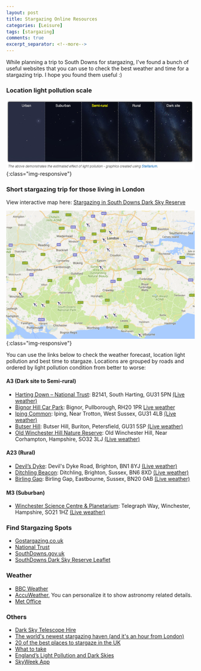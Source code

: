 ```yaml
---
layout: post
title: Stargazing Online Resources
categories: [Leisure]
tags: [stargazing]
comments: true
excerpt_separator: <!--more-->
---
```


While planning a trip to South Downs for stargazing, I've found a bunch of useful websites that you can use to check the best weather and time for a stargazing trip. I hope you found them useful :)

<!--more-->

### Location light pollution scale

![Light Pollution Scale](/assets/media/location-light-pollution-scale.PNG){:class="img-responsive"}

### Short stargazing trip for those living in London

View interactive map here: [Stargazing in South Downs Dark Sky Reserve](http://gostargazing.co.uk/regions/south-downs-dark-sky-reserve)

![GoogleMap](/assets/media/stargazing_southdowns_googlemap_screenshot.PNG){:class="img-responsive"}

You can use the links below to check the weather forecast, location light pollution and best time to stargaze. Locations are grouped by roads and ordered by light pollution condition from better to worse:

#### A3 (Dark site to Semi-rural)

* [Harting Down – National Trust](https://gostargazing.co.uk/events/locations/harting-national-trust/): B2141, South Harting, GU31 5PN [(Live weather)](https://www.accuweather.com/en/gb/south-harting/gu31-5/astronomy-weather/709292)
* [Bignor Hill Car Park](https://gostargazing.co.uk/events/locations/bignor-hill-car-park/): Bignor, Pullborough, RH20 1PR [Live weather](https://www.accuweather.com/en/gb/fittleworth/rh20-1/astronomy-weather/714258)
* [Iping Common](http://gostargazing.co.uk/events/locations/iping-common/): Iping, Near Trotton, West Sussex, GU31 4LB [(Live weather)](https://www.accuweather.com/en/gb/iping/gu29-0/astronomy-weather/712893)
* [Butser Hill](http://gostargazing.co.uk/events/locations/butser-hill/): Butser Hill, Buriton, Petersfield, GU31 5SP [(Live weather)](https://www.accuweather.com/en/gb/south-harting/gu31-5/astronomy-weather/46480_pc)
* [Old Winchester Hill Nature Reserve](http://gostargazing.co.uk/events/locations/old-winchester-hill-nature-reserve/): Old Winchester Hill, Near Corhampton, Hampshire, SO32 3LJ [(Live weather)](https://www.accuweather.com/en/gb/meonstoke/so32-3/astronomy-weather/52404_pc)

#### A23 (Rural)

* [Devil’s Dyke](http://gostargazing.co.uk/events/locations/devils-dyke/): Devil's Dyke Road, Brighton, BN1 8YJ [(Live weather)](https://www.accuweather.com/en/gb/brighton/bn1-8/astronomy-weather/43171_pc)
* [Ditchling Beacon](http://gostargazing.co.uk/events/locations/ditchling-beacon/): Ditchling, Brighton, Sussex, BN6 8XD [(Live weather)](https://www.accuweather.com/en/gb/keymer/bn6-8/astronomy-weather/43273_pc)
* [Birling Gap](http://gostargazing.co.uk/events/locations/birling-gap/): Birling Gap, Eastbourne, Sussex, BN20 0AB [(Live weather)](https://www.accuweather.com/en/gb/east-dean/bn20-0/astronomy-weather/43217_pc)

#### M3 (Suburban)
* [Winchester Science Centre & Planetarium](http://gostargazing.co.uk/events/locations/winchester-science-centre-planetarium/): Telegraph Way, Winchester, Hampshire, SO21 1HZ [(Live weather)](https://www.accuweather.com/en/gb/twyford/so21-1/astronomy-weather/52378_pc)

### Find Stargazing Spots

* [Gostargazing.co.uk](http://gostargazing.co.uk/regions/)
* [National Trust](https://www.nationaltrust.org.uk/lists/stargazing-in-london-and-the-south-east)
* [SouthDowns.gov.uk](https://www.southdowns.gov.uk/enjoy/dark-night-skies/)
* [SouthDowns Dark Sky Reserve Leaflet](https://www.southdowns.gov.uk/wp-content/uploads/2016/06/Dark-Night-Skies-leaflet-web-version.pdf)

### Weather

* [BBC Weather](http://www.bbc.co.uk/weather/)
* [AccuWeather](https://www.accuweather.com/en/gb/united-kingdom-weather), You can personalize it to show astronomy related details.
* [Met Office](https://www.metoffice.gov.uk/)

### Others

* [Dark Sky Telescope Hire](http://www.darkskytelescopehire.co.uk/telescopes-for-hire/southwest-uk-somerset-devon/)
* [The world's newest stargazing haven (and it's an hour from London)](http://www.telegraph.co.uk/travel/destinations/europe/united-kingdom/england/articles/south-downs-national-park-dark-skies-stargazing/)
* [20 of the best places to stargaze in the UK](https://www.theguardian.com/travel/2017/feb/15/best-places-to-stargaze-in-uk-dark-skies-festival-2017-national-parks)
* [What to take](http://gostargazing.co.uk/what-to-take-stargazing/)
* [England’s Light Pollution and Dark Skies](http://nightblight.cpre.org.uk/maps/)
* [SkyWeek App](https://itunes.apple.com/gb/app/s-t-skyweek/id398252674?mt=8)
